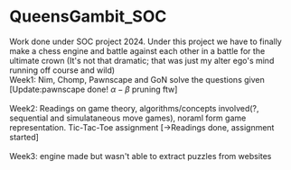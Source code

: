 # QueensGambit_SOC
Work done under SOC project 2024. Under this project we have to finally make a chess engine and battle against each other in a battle for the ultimate crown (It's not that dramatic; that was just my alter ego's mind running off course and wild)
<br>
Week1: Nim, Chomp, Pawnscape and GoN solve the questions given  [Update:pawnscape done! $\alpha-\beta$ pruning ftw]
<br>
<br>
Week2: Readings on game theory, algorithms/concepts involved(?, sequential and simulataneous move games), noraml form game representation. Tic-Tac-Toe assignment [->Readings done, assignment started]
<br>
<br>
Week3: engine made but wasn't able to extract puzzles from websites
